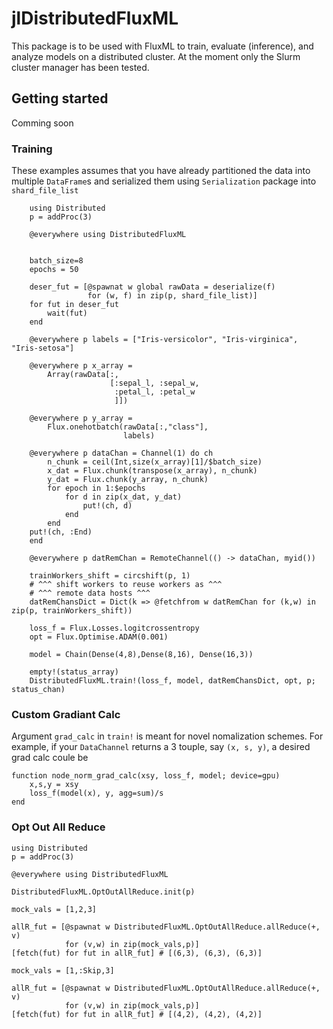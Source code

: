 # jlDistributedFluxML

This package is to be used with FluxML to train, evaluate (inference), and analyze models on a distributed cluster. At the moment only the Slurm cluster manager has been tested.

## Getting started
Comming soon

### Training
These examples assumes that you have already partitioned the data into multiple `DataFrame`s and serialized them using `Serialization` package  into `shard_file_list`
```
    using Distributed
    p = addProc(3)

    @everywhere using DistributedFluxML


    batch_size=8
    epochs = 50

    deser_fut = [@spawnat w global rawData = deserialize(f)
                 for (w, f) in zip(p, shard_file_list)]
    for fut in deser_fut
        wait(fut)
    end

    @everywhere p labels = ["Iris-versicolor", "Iris-virginica", "Iris-setosa"]

    @everywhere p x_array =
        Array(rawData[:,
                      [:sepal_l, :sepal_w,
                       :petal_l, :petal_w
                       ]])

    @everywhere p y_array =
        Flux.onehotbatch(rawData[:,"class"],
                         labels)

    @everywhere p dataChan = Channel(1) do ch
        n_chunk = ceil(Int,size(x_array)[1]/$batch_size)
        x_dat = Flux.chunk(transpose(x_array), n_chunk)
        y_dat = Flux.chunk(y_array, n_chunk)
        for epoch in 1:$epochs
            for d in zip(x_dat, y_dat)
                put!(ch, d)
            end
        end
	put!(ch, :End)
    end

    @everywhere p datRemChan = RemoteChannel(() -> dataChan, myid())

    trainWorkers_shift = circshift(p, 1)
    # ^^^ shift workers to reuse workers as ^^^
    # ^^^ remote data hosts ^^^
    datRemChansDict = Dict(k => @fetchfrom w datRemChan for (k,w) in zip(p, trainWorkers_shift))

    loss_f = Flux.Losses.logitcrossentropy
    opt = Flux.Optimise.ADAM(0.001)

    model = Chain(Dense(4,8),Dense(8,16), Dense(16,3))

    empty!(status_array)
    DistributedFluxML.train!(loss_f, model, datRemChansDict, opt, p; status_chan)
```

### Custom Gradiant Calc

Argument `grad_calc` in `train!` is meant for novel nomalization schemes. For example, if your `DataChannel` returns a 3 touple, say `(x, s, y)`, a desired grad calc coule be

```
function node_norm_grad_calc(xsy, loss_f, model; device=gpu)
    x,s,y = xsy
    loss_f(model(x), y, agg=sum)/s
end
```


### Opt Out All Reduce
```
using Distributed
p = addProc(3)

@everywhere using DistributedFluxML

DistributedFluxML.OptOutAllReduce.init(p)

mock_vals = [1,2,3]

allR_fut = [@spawnat w DistributedFluxML.OptOutAllReduce.allReduce(+, v)
            for (v,w) in zip(mock_vals,p)]
[fetch(fut) for fut in allR_fut] # [(6,3), (6,3), (6,3)]

mock_vals = [1,:Skip,3]

allR_fut = [@spawnat w DistributedFluxML.OptOutAllReduce.allReduce(+, v)
            for (v,w) in zip(mock_vals,p)]
[fetch(fut) for fut in allR_fut] # [(4,2), (4,2), (4,2)]
```
